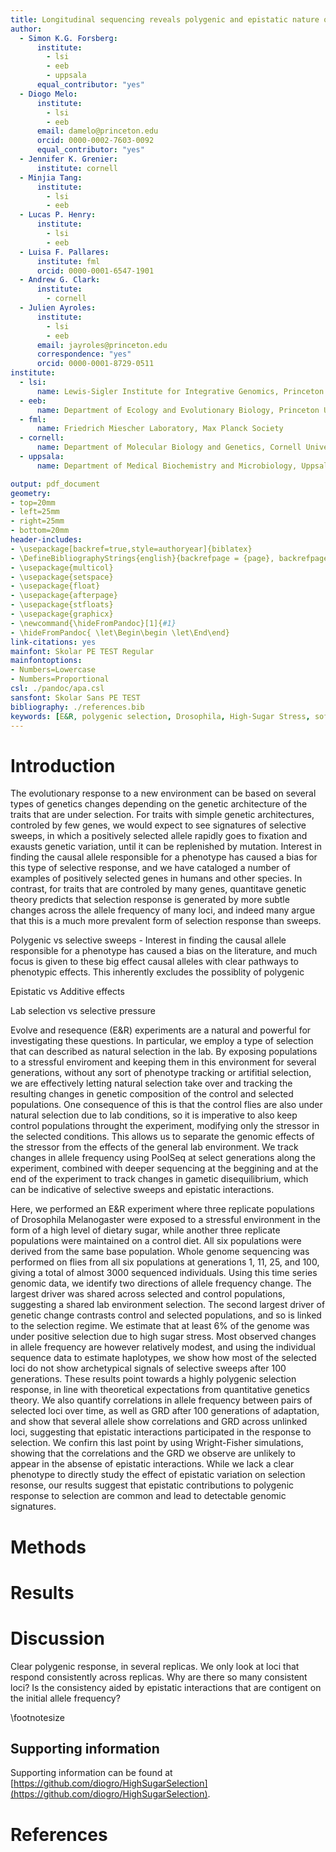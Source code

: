 ```yaml
---
title: Longitudinal sequencing reveals polygenic and epistatic nature of genomic response to selection
author:
  - Simon K.G. Forsberg:
      institute: 
        - lsi
        - eeb
        - uppsala
      equal_contributor: "yes"
  - Diogo Melo:
      institute: 
        - lsi
        - eeb
      email: damelo@princeton.edu
      orcid: 0000-0002-7603-0092
      equal_contributor: "yes"
  - Jennifer K. Grenier:
      institute: cornell
  - Minjia Tang:
      institute: 
        - lsi
        - eeb
  - Lucas P. Henry:
      institute: 
        - lsi
        - eeb
  - Luisa F. Pallares:
      institute: fml
      orcid: 0000-0001-6547-1901
  - Andrew G. Clark:
      institute:
        - cornell
  - Julien Ayroles:
      institute:
        - lsi
        - eeb
      email: jayroles@princeton.edu
      correspondence: "yes"
      orcid: 0000-0001-8729-0511
institute:
  - lsi:
      name: Lewis-Sigler Institute for Integrative Genomics, Princeton University
  - eeb:
      name: Department of Ecology and Evolutionary Biology, Princeton University
  - fml:
      name: Friedrich Miescher Laboratory, Max Planck Society
  - cornell:
      name: Department of Molecular Biology and Genetics, Cornell University, Ithaca, NY, USA
  - uppsala:
      name: Department of Medical Biochemistry and Microbiology, Uppsala University, Sweden.

output: pdf_document
geometry:
- top=20mm
- left=25mm
- right=25mm
- bottom=20mm
header-includes:
- \usepackage[backref=true,style=authoryear]{biblatex}
- \DefineBibliographyStrings{english}{backrefpage = {page}, backrefpages = {pages}}
- \usepackage{multicol}
- \usepackage{setspace}
- \usepackage{float}
- \usepackage{afterpage}
- \usepackage{stfloats}
- \usepackage{graphicx}
- \newcommand{\hideFromPandoc}[1]{#1}
- \hideFromPandoc{ \let\Begin\begin \let\End\end}
link-citations: yes
mainfont: Skolar PE TEST Regular
mainfontoptions:
- Numbers=Lowercase
- Numbers=Proportional
csl: ./pandoc/apa.csl
sansfont: Skolar Sans PE TEST
bibliography: ./references.bib
keywords: [E&R, polygenic selection, Drosophila, High-Sugar Stress, soft sweep]
---
```


# Introduction

The evolutionary response to a new environment can be based on several types of genetics changes depending on the genetic architecture of the traits that are under selection. For traits with simple genetic architectures, controled by few genes, we would expect to see signatures of selective sweeps, in which a positively selected allele rapidly goes to fixation and exausts genetic variation, until it can be replenished by mutation. Interest in finding the causal allele responsible for a phenotype has caused a bias for this type of selective response, and we have cataloged a number of examples of positively selected genes in humans and other species. In contrast, for traits that are controled by many genes, quantitave genetic theory predicts that selection response is generated by more subtle changes across the allele frequency of many loci, and indeed many argue that this is a much more prevalent form of selection response than sweeps. 

Polygenic vs selective sweeps - Interest in finding the causal allele responsible for a phenotype has caused a bias on the literature, and much focus is given to these big effect causal alleles with clear pathways to phenotypic effects. This inherently excludes the possiblity of polygenic 

Epistatic vs Additive effects



Lab selection vs selective pressure

Evolve and resequence (E&R) experiments are a natural and powerful for investigating these questions. In particular, we employ a type of selection that can described as natural selection in the lab. By exposing populations to a stressful enviroment and keeping them in this environment for several generations, without any sort of phenotype tracking or artifitial selection, we are effectively letting natural selection take over and tracking the resulting changes in genetic composition of the control and selected populations. One consequence of this is that the control flies are also under natural selection due to lab conditions, so it is imperative to also keep control populations throught the experiment, modifying only the stressor in the selected conditions. This allows us to separate the genomic effects of the stressor from the effects of the general lab environment. We track changes in allele frequency using PoolSeq at select generations along the experiment, combined with deeper sequencing at the beggining and at the end of the experiment to track changes in gametic disequilibrium, which can be indicative of selective sweeps and epistatic interactions.

Here, we performed an E&R experiment where three replicate populations of Drosophila Melanogaster were exposed to a stressful environment in the form of a high level of dietary sugar, while another three replicate populations were maintained on a control diet. All six populations were derived from the same base population. Whole genome sequencing was performed on flies from all six populations at generations 1, 11, 25, and 100, giving a total of almost 3000 sequenced individuals. Using this time series genomic data, we identify two directions of allele frequency change. The largest driver was shared across selected and control populations, suggesting a shared lab environment selection. The 
second largest driver of genetic change contrasts control and selected populations, and so is linked to the selection regime. We estimate that at least 6% of the genome was under positive selection due to high sugar stress. Most observed changes in allele frequency are however relatively modest, and using the individual sequence data to estimate haplotypes, we show how most of the selected loci do not show archetypical signals of selective sweeps after 100 generations. These results point towards a highly polygenic selection response, in line with theoretical expectations from quantitative genetics theory. We also quantify correlations in allele frequency between pairs of selected loci over time, as well as GRD after 100 generations of adaptation, and show that several allele show correlations and GRD across unlinked loci, suggesting that epistatic interactions participated in the response to selection. We confirn this last point by using Wright-Fisher simulations, showing that the correlations and the GRD we observe are unlikely to appear in the absense of epistatic interactions. While we lack a clear phenotype to directly study the effect of epistatic variation on selection resonse, our results suggest that epistatic contributions to polygenic response to selection are common and lead to detectable genomic signatures.

# Methods


# Results


# Discussion

Clear polygenic response, in several replicas. We only look at loci that respond consistently across replicas. Why are there so many consistent loci? Is the consistency aided by epistatic interactions that are contigent on the initial allele frequency?

\footnotesize

## Supporting information 

Supporting information can be found at [https://github.com/diogro/HighSugarSelection](https://github.com/diogro/HighSugarSelection).

# References





